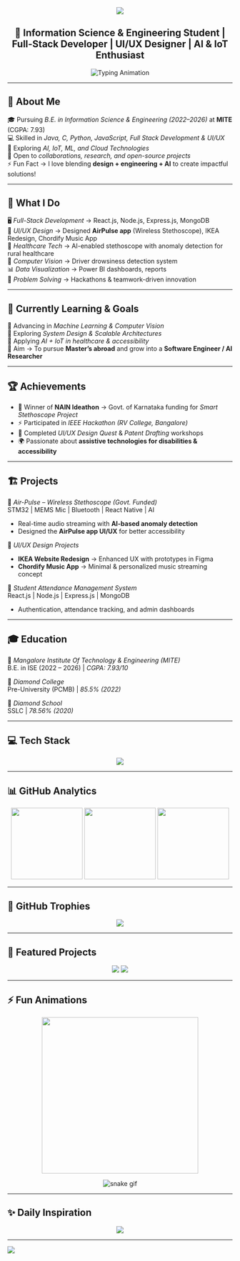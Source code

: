 <!-- 🌟 Super-Modernized GitHub Profile README for Shaik Farhan -->

<!-- Banner -->
<p align="center">
  <img src="https://capsule-render.vercel.app/api?type=waving&height=250&text=Shaik%20Farhan&fontAlign=50&fontAlignY=40&color=gradient" />
</p>

<h2 align="center">🚀 Information Science & Engineering Student | Full-Stack Developer | UI/UX Designer | AI & IoT Enthusiast </h2>

<p align="center">
  <img src="https://readme-typing-svg.herokuapp.com?font=Fira+Code&size=22&duration=3000&pause=1000&color=00F7FF&center=true&vCenter=true&width=750&lines=Full+Stack+Developer+💻;AI+%2B+IoT+Innovator+⚡;UI%2FUX+Designer+🎨;Hackathon+Participant+🏆;Open+Source+Explorer+🌍;Lifelong+Learner+📚" alt="Typing Animation"/>
</p>

---

## 💫 About Me  
🎓 Pursuing *B.E. in Information Science & Engineering (2022–2026)* at **MITE** (CGPA: 7.93)  
💻 Skilled in *Java, C, Python, JavaScript, Full Stack Development & UI/UX*  
🌱 Exploring *AI, IoT, ML, and Cloud Technologies*  
🤝 Open to *collaborations, research, and open-source projects*  
⚡ Fun Fact → I love blending **design + engineering + AI** to create impactful solutions!  

---

## 🚀 What I Do  
🖥 *Full-Stack Development* → React.js, Node.js, Express.js, MongoDB  
🎨 *UI/UX Design* → Designed **AirPulse app** (Wireless Stethoscope), IKEA Redesign, Chordify Music App  
🏥 *Healthcare Tech* → AI-enabled stethoscope with anomaly detection for rural healthcare  
👀 *Computer Vision* → Driver drowsiness detection system  
📊 *Data Visualization* → Power BI dashboards, reports  
🧩 *Problem Solving* → Hackathons & teamwork-driven innovation  

---

## 🎯 Currently Learning & Goals  
📌 Advancing in *Machine Learning & Computer Vision*  
📌 Exploring *System Design & Scalable Architectures*  
📌 Applying *AI + IoT in healthcare & accessibility*  
📌 Aim → To pursue **Master’s abroad** and grow into a **Software Engineer / AI Researcher**  

---

## 🏆 Achievements  
- 🥇 Winner of **NAIN Ideathon** → Govt. of Karnataka funding for *Smart Stethoscope Project*  
- ⚡ Participated in *IEEE Hackathon (RV College, Bangalore)*  
- 🎨 Completed *UI/UX Design Quest* & *Patent Drafting* workshops  
- 🌍 Passionate about **assistive technologies for disabilities & accessibility**  

---

## 🏗 Projects  

🔹 *Air-Pulse – Wireless Stethoscope (Govt. Funded)*  
STM32 | MEMS Mic | Bluetooth | React Native | AI  
- Real-time audio streaming with **AI-based anomaly detection**  
- Designed the **AirPulse app UI/UX** for better accessibility  

🔹 *UI/UX Design Projects*  
- **IKEA Website Redesign** → Enhanced UX with prototypes in Figma  
- **Chordify Music App** → Minimal & personalized music streaming concept  

🔹 *Student Attendance Management System*  
React.js | Node.js | Express.js | MongoDB  
- Authentication, attendance tracking, and admin dashboards  

---

## 🎓 Education  

📍 *Mangalore Institute Of Technology & Engineering (MITE)*  
B.E. in ISE (2022 – 2026) | *CGPA: 7.93/10*  

📍 *Diamond College*  
Pre-University (PCMB) | *85.5% (2022)*  

📍 *Diamond School*  
SSLC | *78.56% (2020)*  

---

## 💻 Tech Stack  
<p align="center">
<img src="https://skillicons.dev/icons?i=java,c,python,javascript,react,nodejs,express,mongodb,mysql,figma,git,github,html,css,powerbi,postman" />
</p>

---

## 📊 GitHub Analytics  
<p align="center">
  <img src="https://github-readme-stats.vercel.app/api?username=Mrshaik31&theme=radical&hide_border=false&include_all_commits=true&count_private=true" height="160"/>
  <img src="https://nirzak-streak-stats.vercel.app/?user=Mrshaik31&theme=radical&hide_border=false" height="160"/>
  <img src="https://github-readme-stats.vercel.app/api/top-langs/?username=Mrshaik31&theme=radical&hide_border=false&include_all_commits=true&count_private=true&layout=compact" height="160"/>
</p>

---

## 🏅 GitHub Trophies  
<p align="center">
  <img src="https://github-profile-trophy.vercel.app/?username=Mrshaik31&theme=radical&no-frame=false&no-bg=true&margin-w=4" />
</p>

---

## 🌟 Featured Projects  
<p align="center">
  <a href="https://github.com/Mrshaik31/"><img src="https://github-readme-stats.vercel.app/api/pin/?username=Mrshaik31&repo=AirPulse&theme=radical"/></a>
  <a href="https://github.com/Mrshaik31/"><img src="https://github-readme-stats.vercel.app/api/pin/?username=Mrshaik31&repo=Student-Attendance-Management&theme=radical"/></a>
</p>

---

## ⚡ Fun Animations  
<p align="center">
  <img src="https://media.giphy.com/media/qgQUggAC3Pfv687qPC/giphy.gif" width="350" />
</p>

<p align="center">
  <img src="https://raw.githubusercontent.com/Mrshaik31/Mrshaik31/output/github-contribution-grid-snake.svg" alt="snake gif"/>
</p>

---

## ✨ Daily Inspiration  
<p align="center">
  <img src="https://quotes-github-readme.vercel.app/api?type=horizontal&theme=radical" />
</p>

---

[![](https://visitcount.itsvg.in/api?id=Mrshaik31&icon=2&color=6)](https://visitcount.itsvg.in)  

<!-- ✨ Crafted with ❤ using GPRM + Resume Integration + Custom Enhancements -->
